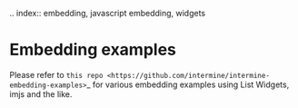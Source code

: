 .. index:: embedding, javascript embedding, widgets

Embedding examples
==================

Please refer to `this repo <https://github.com/intermine/intermine-embedding-examples>`_ for various embedding examples using List Widgets, imjs and the like.